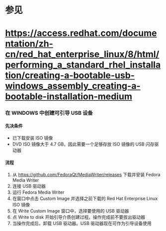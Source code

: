 # 参见 
# https://access.redhat.com/documentation/zh-cn/red_hat_enterprise_linux/8/html/performing_a_standard_rhel_installation/creating-a-bootable-usb-windows_assembly_creating-a-bootable-installation-medium

### 在 WINDOWS 中创建可引导 USB 设备

#### 先决条件
* 已下载安装 ISO 镜像<br>
* DVD ISO 镜像大于 4.7 GB，因此需要一个足够存放 ISO 镜像的 USB 闪存驱动器<br>

#### 流程
1. 从 https://github.com/FedoraQt/MediaWriter/releases 下载并安装 Fedora Media Writer<br>
2. 连接 USB 驱动器<br>
3. 运行 Fedora Media Writer<br>
4. 在窗口中点击 Custom Image 并选择之前下载的 Red Hat Enterprise Linux ISO 镜像<br>
5. 在 Write Custom Image 窗口中，选择要使用的 USB 驱动器<br>
6. 点 Write to disk 开始引导介质创建过程。操作完成前不要拔出驱动器<br>
7. 当操作完成后，卸载 USB 驱动器。USB 驱动器现在可作为引导设备使用<br>


